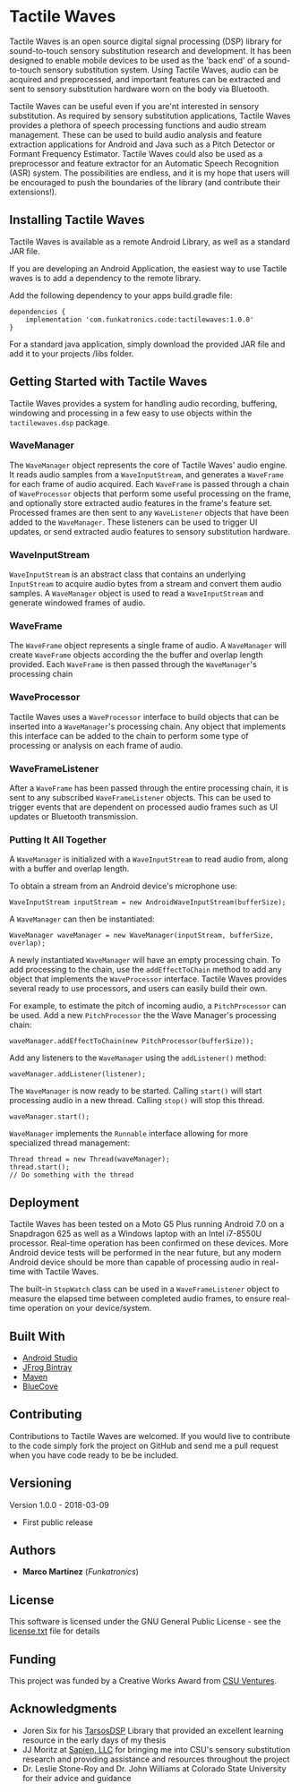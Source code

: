 # Tactile Waves

Tactile Waves is an open source digital signal processing (DSP) library for sound-to-touch sensory 
substitution research and development. It has been designed to enable mobile devices to be used as 
the 'back end' of a sound-to-touch sensory substitution system. Using Tactile Waves, audio can be 
acquired and preprocessed, and important features can be extracted and sent to sensory substitution 
hardware worn on the body via Bluetooth. 

Tactile Waves can be useful even if you are'nt interested in sensory substitution. As required by 
sensory substitution applications, Tactile Waves provides a plethora of speech processing functions 
and audio stream management. These can be used to build audio analysis and feature extraction 
applications for Android and Java such as a Pitch Detector or Formant Frequency Estimator. Tactile
Waves could also be used as a preprocessor and feature extractor for an Automatic Speech Recognition
(ASR) system. The possibilities are endless, and it is my hope that users will be encouraged to push
the boundaries of the library (and contribute their extensions!).

## Installing Tactile Waves

Tactile Waves is available as a remote Android Library, as well as a standard JAR file.  

If you are developing an Android Application, the easiest way to use Tactile waves is to add a 
dependency to the remote library.

Add the following dependency to your apps build.gradle file:

```
dependencies {
    implementation 'com.funkatronics.code:tactilewaves:1.0.0'
}
```

For a standard java application, simply download the provided JAR file and add it to your projects 
/libs folder.

## Getting Started with Tactile Waves

Tactile Waves provides a system for handling audio recording, buffering, windowing and processing in 
a few easy to use objects within the `tactilewaves.dsp` package. 

### WaveManager

The `WaveManager` object represents the core of Tactile Waves' audio engine. It reads audio samples 
from a `WaveInputStream`, and generates a `WaveFrame` for each frame of audio acquired. Each 
`WaveFrame` is passed through a chain of `WaveProcessor` objects that perform some useful processing
on the frame, and optionally store extracted audio features in the frame's feature set. Processed 
frames are then sent to any `WaveListener` objects that have been added to the `WaveManager`. These 
listeners can be used to trigger UI updates, or send extracted audio features to sensory 
substitution hardware.

### WaveInputStream

`WaveInputStream` is an abstract class that contains an underlying `InputStream` to acquire audio 
bytes from a stream and convert them audio samples. A `WaveManager` object is used to read a 
`WaveInputStream` and generate windowed frames of audio.

### WaveFrame

The `WaveFrame` object represents a single frame of audio. A `WaveManager` will create `WaveFrame` 
objects according the the buffer and overlap length provided. Each `WaveFrame` is then passed 
through the `WaveManager`'s processing chain

### WaveProcessor

Tactile Waves uses a `WaveProcessor` interface to build objects that can be inserted into a 
`WaveManager`'s processing chain. Any object that implements this interface can be added to the 
chain to perform some type of processing or analysis on each frame of audio.

### WaveFrameListener

After a `WaveFrame` has been passed through the entire processing chain, it is sent to any 
subscribed `WaveFrameListener` objects. This can be used to trigger events that are dependent on 
processed audio frames such as UI updates or Bluetooth transmission. 

### Putting It All Together
 
A `WaveManager` is initialized with a `WaveInputStream` to read audio from, along with a buffer and overlap length.

To obtain a stream from an Android device's microphone use:
```
WaveInputStream inputStream = new AndroidWaveInputStream(bufferSize);
```
A `WaveManager` can then be instantiated:
```
WaveManager waveManager = new WaveManager(inputStream, bufferSize, overlap);
```
A newly instantiated `WaveManager` will have an empty processing chain. To add processing to the 
chain, use the `addEffectToChain` method to add any object that implements the `WaveProcessor` 
interface. Tactile Waves provides several ready to use processors, and users can easily build their 
own.

For example, to estimate the pitch of incoming audio, a `PitchProcessor` can be used. Add a new 
`PitchProcessor` the the Wave Manager's processing chain:
```
waveManager.addEffectToChain(new PitchProcessor(bufferSize));
```
Add any listeners to the `WaveManager` using the `addListener()` method:
```
waveManager.addListener(listener);
```
The `WaveManager` is now ready to be started. Calling `start()` will start processing audio in a new
thread. Calling `stop()` will stop this thread.
```
waveManager.start();
```
`WaveManager` implements the `Runnable` interface allowing for more specialized thread management:
```
Thread thread = new Thread(waveManager);
thread.start();
// Do something with the thread
```

## Deployment

Tactile Waves has been tested on a Moto G5 Plus running Android 7.0 on a Snapdragon 625 as well as a
Windows laptop with an Intel i7-8550U processor. Real-time operation has been confirmed on these 
devices. More Android device tests will be performed in the near future, but any modern Android 
device should be more than capable of processing audio in real-time with Tactile Waves. 

The built-in `StopWatch` class can be used in a `WaveFrameListener` object to measure the elapsed
time between completed audio frames, to ensure real-time operation on your device/system.

## Built With

* [Android Studio](https://developer.android.com/studio/index.html)
* [JFrog Bintray](https://bintray.com/)
* [Maven](https://maven.apache.org/)
* [BlueCove](http://bluecove.org/)

## Contributing

Contributions to Tactile Waves are welcomed. If you would live to contribute to the code simply fork the project on GitHub and send me a pull request when you have code ready to be be included. 

## Versioning

Version 1.0.0 - 2018-03-09
* First public release


## Authors

* **Marco Martinez** (*Funkatronics*)

## License

This software is licensed under the GNU General Public License - see the [license.txt](license.txt) file for details

## Funding

This project was funded by a Creative Works Award from [CSU Ventures](http://csuventures.org/).

## Acknowledgments

* Joren Six for his [TarsosDSP](https://github.com/JorenSix/TarsosDSP) Library that provided an excellent learning resource in the early days of my thesis
* JJ Moritz at [Sapien, LLC](http://www.sapienllc.com/) for bringing me into CSU's sensory substitution research and providing assistance and resources throughout the project
* Dr. Leslie Stone-Roy and Dr. John Williams at Colorado State University for their advice and guidance
